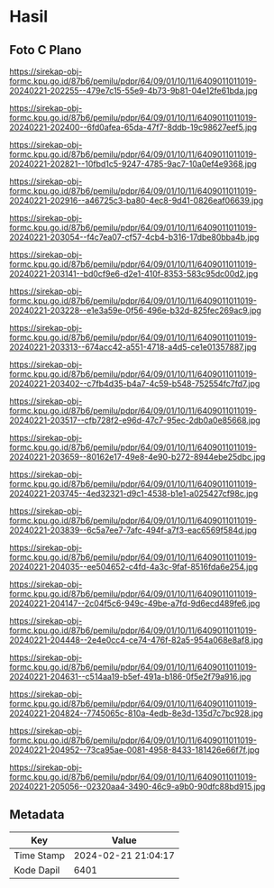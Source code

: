# Hasil

## Foto C Plano

https://sirekap-obj-formc.kpu.go.id/87b6/pemilu/pdpr/64/09/01/10/11/6409011011019-20240221-202255--479e7c15-55e9-4b73-9b81-04e12fe61bda.jpg

https://sirekap-obj-formc.kpu.go.id/87b6/pemilu/pdpr/64/09/01/10/11/6409011011019-20240221-202400--6fd0afea-65da-47f7-8ddb-19c98627eef5.jpg

https://sirekap-obj-formc.kpu.go.id/87b6/pemilu/pdpr/64/09/01/10/11/6409011011019-20240221-202821--10fbd1c5-9247-4785-9ac7-10a0ef4e9368.jpg

https://sirekap-obj-formc.kpu.go.id/87b6/pemilu/pdpr/64/09/01/10/11/6409011011019-20240221-202916--a46725c3-ba80-4ec8-9d41-0826eaf06639.jpg

https://sirekap-obj-formc.kpu.go.id/87b6/pemilu/pdpr/64/09/01/10/11/6409011011019-20240221-203054--f4c7ea07-cf57-4cb4-b316-17dbe80bba4b.jpg

https://sirekap-obj-formc.kpu.go.id/87b6/pemilu/pdpr/64/09/01/10/11/6409011011019-20240221-203141--bd0cf9e6-d2e1-410f-8353-583c95dc00d2.jpg

https://sirekap-obj-formc.kpu.go.id/87b6/pemilu/pdpr/64/09/01/10/11/6409011011019-20240221-203228--e1e3a59e-0f56-496e-b32d-825fec269ac9.jpg

https://sirekap-obj-formc.kpu.go.id/87b6/pemilu/pdpr/64/09/01/10/11/6409011011019-20240221-203313--674acc42-a551-4718-a4d5-ce1e01357887.jpg

https://sirekap-obj-formc.kpu.go.id/87b6/pemilu/pdpr/64/09/01/10/11/6409011011019-20240221-203402--c7fb4d35-b4a7-4c59-b548-752554fc7fd7.jpg

https://sirekap-obj-formc.kpu.go.id/87b6/pemilu/pdpr/64/09/01/10/11/6409011011019-20240221-203517--cfb728f2-e96d-47c7-95ec-2db0a0e85668.jpg

https://sirekap-obj-formc.kpu.go.id/87b6/pemilu/pdpr/64/09/01/10/11/6409011011019-20240221-203659--80162e17-49e8-4e90-b272-8944ebe25dbc.jpg

https://sirekap-obj-formc.kpu.go.id/87b6/pemilu/pdpr/64/09/01/10/11/6409011011019-20240221-203745--4ed32321-d9c1-4538-b1e1-a025427cf98c.jpg

https://sirekap-obj-formc.kpu.go.id/87b6/pemilu/pdpr/64/09/01/10/11/6409011011019-20240221-203839--6c5a7ee7-7afc-494f-a7f3-eac6569f584d.jpg

https://sirekap-obj-formc.kpu.go.id/87b6/pemilu/pdpr/64/09/01/10/11/6409011011019-20240221-204035--ee504652-c4fd-4a3c-9faf-8516fda6e254.jpg

https://sirekap-obj-formc.kpu.go.id/87b6/pemilu/pdpr/64/09/01/10/11/6409011011019-20240221-204147--2c04f5c6-949c-49be-a7fd-9d6ecd489fe6.jpg

https://sirekap-obj-formc.kpu.go.id/87b6/pemilu/pdpr/64/09/01/10/11/6409011011019-20240221-204448--2e4e0cc4-ce74-476f-82a5-954a068e8af8.jpg

https://sirekap-obj-formc.kpu.go.id/87b6/pemilu/pdpr/64/09/01/10/11/6409011011019-20240221-204631--c514aa19-b5ef-491a-b186-0f5e2f79a916.jpg

https://sirekap-obj-formc.kpu.go.id/87b6/pemilu/pdpr/64/09/01/10/11/6409011011019-20240221-204824--7745065c-810a-4edb-8e3d-135d7c7bc928.jpg

https://sirekap-obj-formc.kpu.go.id/87b6/pemilu/pdpr/64/09/01/10/11/6409011011019-20240221-204952--73ca95ae-0081-4958-8433-181426e66f7f.jpg

https://sirekap-obj-formc.kpu.go.id/87b6/pemilu/pdpr/64/09/01/10/11/6409011011019-20240221-205056--02320aa4-3490-46c9-a9b0-90dfc88bd915.jpg


## Metadata

| Key        | Value               |
| ---------- | ------------------- |
| Time Stamp | 2024-02-21 21:04:17 |
| Kode Dapil | 6401                |




